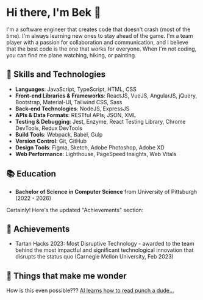# Hi there, I'm Bek 👋

I'm a software engineer that creates code that doesn't crash (most of the time). I'm always learning new ones to stay ahead of the game. I'm a team player with a passion for collaboration and communication, and I believe that the best code is the one that works for everyone. When I'm not coding, you can find me plane watching, hiking, or painting.


## 🚀 Skills and Technologies
- **Languages**: JavaScript, TypeScript, HTML, CSS
- **Front-end Libraries & Frameworks**: ReactJS, VueJS, AngularJS, jQuery, Bootstrap, Material-UI, Tailwind CSS, Sass
- **Back-end Technologies**: NodeJS, ExpressJS
- **APIs & Data Formats**: RESTful APIs, JSON, XML
- **Testing & Debugging**: Jest, Enzyme, React Testing Library, Chrome DevTools, Redux DevTools
- **Build Tools**: Webpack, Babel, Gulp
- **Version Control**: Git, GitHub
- **Design Tools**: Figma, Sketch, Adobe Photoshop, Adobe XD
- **Web Performance**: Lighthouse, PageSpeed Insights, Web Vitals


## 📚 Education
- **Bachelor of Science in Computer Science** from University of Pittsburgh (2022 - 2026)

Certainly! Here's the updated "Achievements" section:

## 🌟 Achievements
- Tartan Hacks 2023: Most Disruptive Technology - awarded to the team behind the most impactful and significant technological innovation that disrupts the status quo (Carnegie Mellon University, Feb 2023)


## 🤔 Things that make me wonder
How is this even possible???
[AI learns how to read punch a dude...](https://www.youtube.com/watch?v=dQw4w9WgXcQ)


